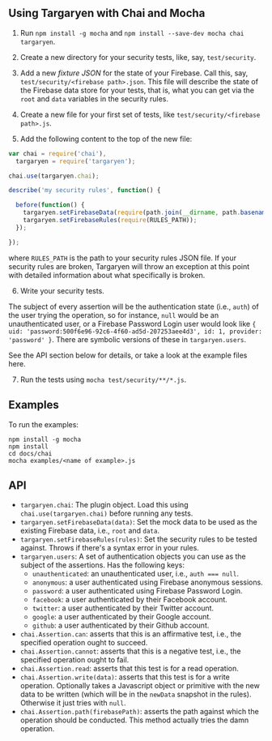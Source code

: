 
## Using Targaryen with Chai and Mocha

1. Run `npm install -g mocha` and `npm install --save-dev mocha chai targaryen`.

2. Create a new directory for your security tests, like, say, `test/security`.

3. Add a new *fixture JSON* for the state of your Firebase. Call this, say, `test/security/<firebase path>.json`. This file will describe the state of the Firebase data store for your tests, that is, what you can get via the `root` and `data` variables in the security rules.
 
4. Create a new file for your first set of tests, like `test/security/<firebase path>.js`.

5. Add the following content to the top of the new file:

```js
var chai = require('chai'),
  targaryen = require('targaryen');

chai.use(targaryen.chai);

describe('my security rules', function() {

  before(function() {
    targaryen.setFirebaseData(require(path.join(__dirname, path.basename(__filename, '.js') + '.json')));
    targaryen.setFirebaseRules(require(RULES_PATH));
  });

});
```

where `RULES_PATH` is the path to your security rules JSON file. If your security rules are broken, Targaryen will throw an exception at this point with detailed information about what specifically is broken.

6. Write your security tests.

The subject of every assertion will be the authentication state (i.e., `auth`) of the user trying the operation, so for instance, `null` would be an unauthenticated user, or a Firebase Password Login user would look like `{ uid: 'password:500f6e96-92c6-4f60-ad5d-207253aee4d3', id: 1, provider: 'password' }`. There are symbolic versions of these in `targaryen.users`. 

See the API section below for details, or take a look at the example files here.

7. Run the tests using `mocha test/security/**/*.js`.

## Examples

To run the examples:
```
npm install -g mocha
npm install
cd docs/chai
mocha examples/<name of example>.js
```

## API

- `targaryen.chai`: The plugin object. Load this using `chai.use(targaryen.chai)` before running any tests.
- `targaryen.setFirebaseData(data)`: Set the mock data to be used as the existing Firebase data, i.e., `root` and `data`.
- `targaryen.setFirebaseRules(rules)`: Set the security rules to be tested against. Throws if there's a syntax error in your rules. 
- `targaryen.users`: A set of authentication objects you can use as the subject of the assertions. Has the following keys:
  - `unauthenticated`: an unauthenticated user, i.e., `auth === null`.
  - `anonymous`: a user authenticated using Firebase anonymous sessions.
  - `password`: a user authenticated using Firebase Password Login.
  - `facebook`: a user authenticated by their Facebook account. 
  - `twitter`: a user authenticated by their Twitter account.
  - `google`: a user authenticated by their Google account.
  - `github`: a user authenticated by their Github account.
- `chai.Assertion.can`: asserts that this is an affirmative test, i.e., the specified operation ought to succeed.
- `chai.Assertion.cannot`: asserts that this is a negative test, i.e., the specified operation ought to fail.
- `chai.Assertion.read`: asserts that this test is for a read operation.
- `chai.Assertion.write(data)`: asserts that this test is for a write operation. Optionally takes a Javascript object or primitive with the new data to be written (which will be in the `newData` snapshot in the rules). Otherwise it just tries with `null`.
- `chai.Assertion.path(firebasePath)`: asserts the path against which the operation should be conducted. This method actually tries the damn operation.

